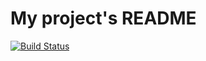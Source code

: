 # My project's README
[![Build Status](https://travis-ci.com/matrap/chat.svg?branch=master)](https://travis-ci.com/matrap/chat)
